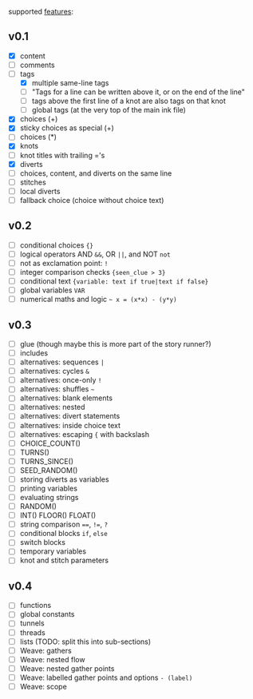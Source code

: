 supported [features](https://github.com/inkle/ink/blob/master/Documentation/WritingWithInk.md):

## v0.1

- [x] content
- [ ] comments
- [ ] tags
  - [x] multiple same-line tags
  - [ ] "Tags for a line can be written above it, or on the end of the line"
  - [ ] tags above the first line of a knot are also tags on that knot
  - [ ] global tags (at the very top of the main ink file)
- [x] choices (+)
- [x] sticky choices as special (+)
- [ ] choices (*)
- [x] knots
- [ ] knot titles with trailing ='s
- [x] diverts
- [ ] choices, content, and diverts on the same line
- [ ] stitches
- [ ] local diverts
- [ ] fallback choice (choice without choice text)

## v0.2
- [ ] conditional choices `{}`
- [ ] logical operators AND `&&`, OR `||`, and NOT `not`
- [ ] not as exclamation point: `!`
- [ ] integer comparison checks `{seen_clue > 3}`
- [ ] conditional text `{variable: text if true|text if false}`
- [ ] global variables `VAR`
- [ ] numerical maths and logic `~ x = (x*x) - (y*y)`

## v0.3
- [ ] glue (though maybe this is more part of the story runner?)
- [ ] includes
- [ ] alternatives: sequences `|`
- [ ] alternatives: cycles `&`
- [ ] alternatives: once-only `!`
- [ ] alternatives: shuffles `~`
- [ ] alternatives: blank elements
- [ ] alternatives: nested
- [ ] alternatives: divert statements
- [ ] alternatives: inside choice text
- [ ] alternatives: escaping `{` with backslash
- [ ] CHOICE_COUNT()
- [ ] TURNS()
- [ ] TURNS_SINCE()
- [ ] SEED_RANDOM()
- [ ] storing diverts as variables
- [ ] printing variables
- [ ] evaluating strings
- [ ] RANDOM()
- [ ] INT() FLOOR() FLOAT()
- [ ] string comparison `==`, `!=`, `?`
- [ ] conditional blocks `if`, `else`
- [ ] switch blocks
- [ ] temporary variables
- [ ] knot and stitch parameters

## v0.4

- [ ] functions
- [ ] global constants
- [ ] tunnels
- [ ] threads
- [ ] lists (TODO: split this into sub-sections)
- [ ] Weave: gathers
- [ ] Weave: nested flow
- [ ] Weave: nested gather points
- [ ] Weave: labelled gather points and options `- (label)`
- [ ] Weave: scope
